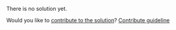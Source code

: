 
There is no solution yet.

Would you like to [contribute to the solution](https://github.com/BFEdev/BFE.dev-solutions/blob/main/question/explain-how-different-css-position-property-works_en.md)? [Contribute guideline](https://github.com/BFEdev/BFE.dev-solutions#how-to-contribute)
